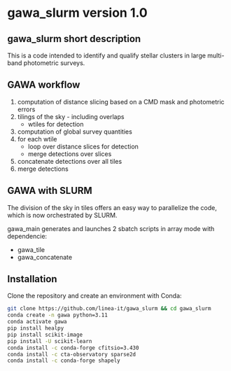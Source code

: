 # gawa_slurm version 1.0

## gawa_slurm short description

This is a code intended to identify and qualify stellar clusters in large multi-band photometric surveys. 


## GAWA workflow 

1. computation of distance slicing based on
   a CMD mask and photometric errors
2. tilings of the sky - including overlaps
   * wtiles for detection
3. computation of global survey quantities
4. for each wtile 
   * loop over distance slices for detection
   * merge detections over slices 
5. concatenate detections over all tiles 
6. merge detections 


## GAWA with SLURM

The division of the sky in tiles offers an easy way to parallelize the code, which is now orchestrated by SLURM.

gawa_main generates and launches 2 sbatch scripts in array mode with dependencie:
   * gawa_tile 
   * gawa_concatenate 


## Installation 

Clone the repository and create an environment with Conda:
```bash
git clone https://github.com/linea-it/gawa_slurm && cd gawa_slurm 
conda create -n gawa python=3.11
conda activate gawa
pip install healpy
pip install scikit-image
pip install -U scikit-learn
conda install -c conda-forge cfitsio=3.430
conda install -c cta-observatory sparse2d
conda install -c conda-forge shapely
```


